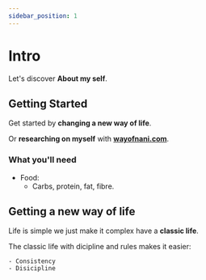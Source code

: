 ```yaml
---
sidebar_position: 1
---
```


# Intro

Let's discover **About my self**.

## Getting Started

Get started by **changing a new way of life**.

Or **researching on myself** with **[wayofnani.com](https://wayofnani.com)**.

### What you'll need

- Food:
  - Carbs, protein, fat, fibre.

## Getting a new way of life

Life is simple we just make it complex have a **classic life**.

The classic life with dicipline and rules makes it easier:

```
- Consistency
- Disicipline
```


